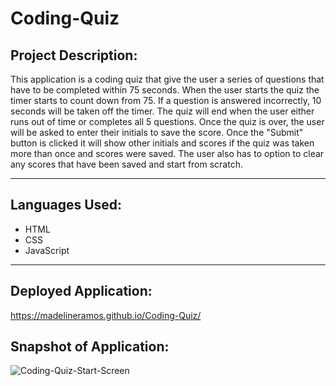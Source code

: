 # Coding-Quiz

## Project Description:

This application is a coding quiz that give the user a series of questions that have to be completed within 75 seconds. When the user starts the quiz the timer starts to count down from 75. If a question is answered incorrectly, 10 seconds will be taken off the timer. The quiz will end when the user either runs out of time or completes all 5 questions. Once the quiz is over, the user will be asked to enter their initials to save the score. Once the "Submit" button is clicked it will show other initials and scores if the quiz was taken more than once and scores were saved. The user also has to option to clear any scores that have been saved and start from scratch.

---

## Languages Used:

- HTML
- CSS
- JavaScript

---

## Deployed Application:

https://madelineramos.github.io/Coding-Quiz/

## Snapshot of Application:
![Coding-Quiz-Start-Screen](https://user-images.githubusercontent.com/108437661/186286117-3c9b488d-abdf-47e9-bdf9-61deeefdaeca.png)
